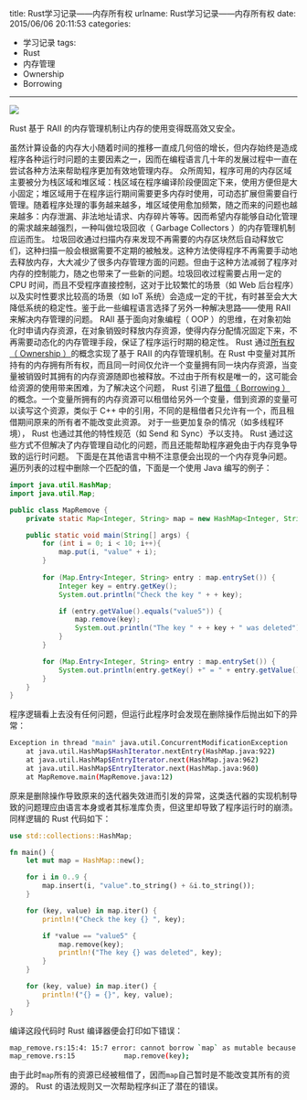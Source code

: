 title: Rust学习记录——内存所有权
urlname: Rust学习记录——内存所有权
date: 2015/06/06 20:11:53
categories:
- 学习记录
tags:
- Rust
- 内存管理
- Ownership
- Borrowing

---
![](https://image.covertness.cn/rust_neicunsuoyouquan_20120202th-memory-freer-apple-manager-cleaner.jpg)

Rust 基于 RAII 的内存管理机制让内存的使用变得既高效又安全。
<!-- more -->

虽然计算设备的内存大小随着时间的推移一直成几何倍的增长，但内存始终是造成程序各种运行时问题的主要因素之一，因而在编程语言几十年的发展过程中一直在尝试各种方法来帮助程序更加有效地管理内存。
众所周知，程序可用的内存区域主要被分为栈区域和堆区域：栈区域在程序编译阶段便固定下来，使用方便但是大小固定；堆区域用于在程序运行期间需要更多内存时使用，可动态扩展但需要自行管理。随着程序处理的事务越来越多，堆区域使用愈加频繁，随之而来的问题也越来越多：内存泄漏、非法地址请求、内存碎片等等。因而希望内存能够自动化管理的需求越来越强烈，一种叫做垃圾回收（ Garbage Collectors ）的内存管理机制应运而生。
垃圾回收通过扫描内存来发现不再需要的内存区块然后自动释放它们，这种扫描一般会根据需要不定期的被触发。这种方法使得程序不再需要手动地去释放内存，大大减少了很多内存管理方面的问题。但由于这种方法减弱了程序对内存的控制能力，随之也带来了一些新的问题。垃圾回收过程需要占用一定的 CPU 时间，而且不受程序直接控制，这对于比较繁忙的场景（如 Web 后台程序）以及实时性要求比较高的场景（如 IoT 系统）会造成一定的干扰，有时甚至会大大降低系统的稳定性。鉴于此一些编程语言选择了另外一种解决思路——使用 RAII 来解决内存管理的问题。
RAII 基于面向对象编程（ OOP ）的思维，在对象初始化时申请内存资源，在对象销毁时释放内存资源，使得内存分配情况固定下来，不再需要动态化的内存管理手段，保证了程序运行时期的稳定性。 Rust 通过[所有权（ Ownership ）](https://doc.rust-lang.org/stable/book/ownership.html)的概念实现了基于 RAII 的内存管理机制。在 Rust 中变量对其所持有的内存拥有所有权，而且同一时间仅允许一个变量拥有同一块内存资源，当变量被销毁时其拥有的内存资源随即也被释放。不过由于所有权是唯一的，这可能会给资源的使用带来困难，为了解决这个问题， Rust 引进了[租借（ Borrowing ）](https://doc.rust-lang.org/stable/book/references-and-borrowing.html)的概念。一个变量所拥有的内存资源可以租借给另外一个变量，借到资源的变量可以读写这个资源，类似于 C++ 中的引用，不同的是租借者只允许有一个，而且租借期间原来的所有者不能改变此资源。 对于一些更加复杂的情况（如多线程环境）， Rust 也通过其他的特性规范（如 Send 和 Sync）予以支持。 Rust 通过这些方式不但解决了内存管理自动化的问题，而且还能帮助程序避免由于内存竞争导致的运行时问题。
下面是在其他语言中稍不注意便会出现的一个内存竞争问题。遍历列表的过程中删除一个匹配的值，下面是一个使用 Java 编写的例子：
```java
import java.util.HashMap;
import java.util.Map;

public class MapRemove {
    private static Map<Integer, String> map = new HashMap<Integer, String>();

    public static void main(String[] args) {
        for (int i = 0; i < 10; i++){
            map.put(i, "value" + i);
        }
 
        for (Map.Entry<Integer, String> entry : map.entrySet()) {
            Integer key = entry.getKey();
            System.out.println("Check the key " + + key);

            if (entry.getValue().equals("value5")) {
                map.remove(key);
                System.out.println("The key " + + key + " was deleted");
            }
        }

        for (Map.Entry<Integer, String> entry : map.entrySet()) {
            System.out.println(entry.getKey() +" = " + entry.getValue());
        }
    }
}
```

程序逻辑看上去没有任何问题，但运行此程序时会发现在删除操作后抛出如下的异常：
```bash
Exception in thread "main" java.util.ConcurrentModificationException
	at java.util.HashMap$HashIterator.nextEntry(HashMap.java:922)
	at java.util.HashMap$EntryIterator.next(HashMap.java:962)
	at java.util.HashMap$EntryIterator.next(HashMap.java:960)
	at MapRemove.main(MapRemove.java:12)
```

原来是删除操作导致原来的迭代器失效进而引发的异常，这类迭代器的实现机制导致的问题理应由语言本身或者其标准库负责，但这里却导致了程序运行时的崩溃。同样逻辑的 Rust 代码如下：
```rust
use std::collections::HashMap;

fn main() {
	let mut map = HashMap::new();

	for i in 0..9 {
		map.insert(i, "value".to_string() + &i.to_string());
	}

	for (key, value) in map.iter() {
		println!("Check the key {} ", key);

		if *value == "value5" {
			map.remove(key);
			println!("The key {} was deleted", key);
		}
	}

	for (key, value) in map.iter() {
		println!("{} = {}", key, value);
	}
}
```

编译这段代码时 Rust 编译器便会打印如下错误：
```bash
map_remove.rs:15:4: 15:7 error: cannot borrow `map` as mutable because it is also borrowed as immutable
map_remove.rs:15 			map.remove(key);
```

由于此时`map`所有的资源已经被租借了，因而`map`自己暂时是不能改变其所有的资源的。 Rust 的语法规则又一次帮助程序纠正了潜在的错误。
